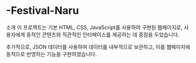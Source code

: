 # -Festival-Naru
소개
이 프로젝트는 기본 HTML, CSS, JavaScript를 사용하여 구현된 웹페이지로,
사용자에게 동적인 콘텐츠와 직관적인 인터페이스를 제공하는 데 중점을 두었습니다.

추가적으로, JSON 데이터를 사용하여 데이터를 내부적으로 보관하고, 이를 웹페이지에 동적으로 반영하는 기능을 구현하였습니다.

